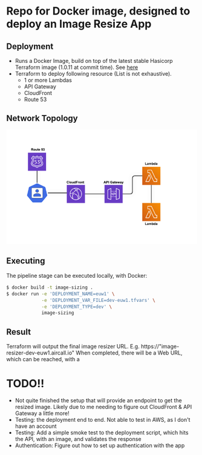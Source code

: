 # Repo for Docker image, designed to deploy an Image Resize App

## Deployment
* Runs a Docker Image, build on top of the latest stable Hasicorp Terraform image (1.0.11 at commit time). See [here](https://hub.docker.com/r/hashicorp/terraform/tags) 
* Terraform to deploy following resource (List is not exhaustive).
    * 1 or more Lambdas
    * API Gateway
    * CloudFront
    * Route 53

## Network Topology
![This](https://github.com/JamesCampbellIDBS/image-sizing-app/blob/master/Network_Topology.png?raw=true)

## Executing
The pipeline stage can be executed locally, with Docker:

```bash
$ docker build -t image-sizing .
$ docker run -e 'DEPLOYMENT_NAME=euw1' \
             -e 'DEPLOYMENT_VAR_FILE=dev-euw1.tfvars' \
             -e 'DEPLOYMENT_TYPE=dev' \
             image-sizing
```

## Result
Terraform will output the final image resizer URL. E.g. https://"image-resizer-dev-euw1.aircall.io"
When completed, there will be a Web URL, which can be reached, with a 

# TODO!!
* Not quite finished the setup that will provide an endpoint to get the resized image. Likely due to me needing to figure out CloudFront & API Gateway a little more!
* Testing: the deployment end to end. Not able to test in AWS, as I don't have an account
* Testing: Add a simple smoke test to the deployment script, which hits the API, with an image, and validates the response
* Authentication: Figure out how to set up authentication with the app